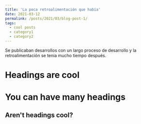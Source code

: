 ```yaml
---
title: 'La poca retroalimentación que había'
date: 2021-03-12
permalink: /posts/2021/03/blog-post-1/
tags:
  - cool posts
  - category1
  - category2
---
```


Se publicaban desarrollos con un largo proceso de desarrollo y la retroalimentación se tenia mucho tiempo después.

Headings are cool
======

You can have many headings
======

Aren't headings cool?
------